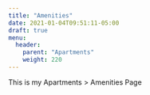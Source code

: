 ```yaml
---
title: "Amenities"
date: 2021-01-04T09:51:11-05:00
draft: true
menu:
  header:
    parent: "Apartments"
    weight: 220
---
```


This is my Apartments > Amenities Page
